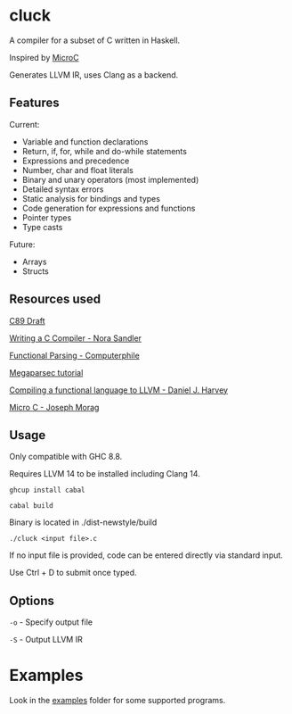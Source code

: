 # cluck

A compiler for a subset of C written in Haskell.

Inspired by [MicroC](https://blog.josephmorag.com/posts/mcc0/)

Generates LLVM IR, uses Clang as a backend.

## Features

Current:

- Variable and function declarations
- Return, if, for, while and do-while statements
- Expressions and precedence
- Number, char and float literals
- Binary and unary operators (most implemented)
- Detailed syntax errors
- Static analysis for bindings and types
- Code generation for expressions and functions
- Pointer types
- Type casts

Future:

- Arrays
- Structs

## Resources used

[C89 Draft](https://port70.net/%7Ensz/c/c89/c89-draft.html)

[Writing a C Compiler - Nora Sandler](https://norasandler.com/2017/11/29/Write-a-Compiler.html)

[Functional Parsing - Computerphile](https://www.youtube.com/watch?v=dDtZLm7HIJs)

[Megaparsec tutorial](https://markkarpov.com/tutorial/megaparsec.html)

[Compiling a functional language to LLVM - Daniel J. Harvey](https://danieljharvey.github.io/posts/2023-02-08-llvm-compiler-part-1.html)

[Micro C - Joseph Morag](https://blog.josephmorag.com/posts/mcc0/)

## Usage

Only compatible with GHC 8.8.

Requires LLVM 14 to be installed including Clang 14.

```
ghcup install cabal
```

```
cabal build
```

Binary is located in ./dist-newstyle/build

```
./cluck <input file>.c
```

If no input file is provided, code can be entered directly via standard input.

Use Ctrl + D to submit once typed.

## Options

`-o` - Specify output file

`-S` - Output LLVM IR

# Examples

Look in the [examples](examples) folder for some supported programs.
